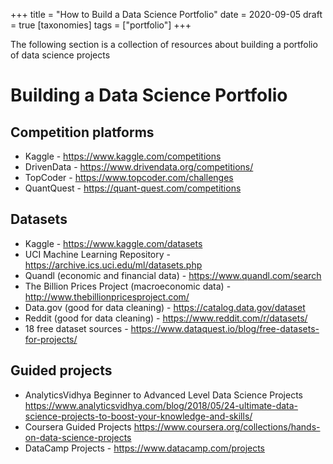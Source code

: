 +++
title = "How to Build a Data Science Portfolio"
date = 2020-09-05
draft = true
[taxonomies]
tags = ["portfolio"]
+++


The following section is a collection of resources about building a portfolio of data science projects


# Building a Data Science Portfolio

## Competition platforms
+ Kaggle - https://www.kaggle.com/competitions
+ DrivenData - https://www.drivendata.org/competitions/
+ TopCoder - https://www.topcoder.com/challenges
+ QuantQuest - https://quant-quest.com/competitions

## Datasets
+ Kaggle - https://www.kaggle.com/datasets
+ UCI Machine Learning Repository - https://archive.ics.uci.edu/ml/datasets.php
+ Quandl (economic and financial data) - https://www.quandl.com/search
+ The Billion Prices Project (macroeconomic data) - http://www.thebillionpricesproject.com/
+ Data.gov (good for data cleaning) - https://catalog.data.gov/dataset
+ Reddit (good for data cleaning) - https://www.reddit.com/r/datasets/
+ 18 free dataset sources - https://www.dataquest.io/blog/free-datasets-for-projects/

## Guided projects
+ AnalyticsVidhya Beginner to Advanced Level Data Science Projects
https://www.analyticsvidhya.com/blog/2018/05/24-ultimate-data-science-projects-to-boost-your-knowledge-and-skills/
+ Coursera Guided Projects https://www.coursera.org/collections/hands-on-data-science-projects
+ DataCamp Projects - https://www.datacamp.com/projects
